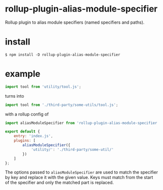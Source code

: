 rollup-plugin-alias-module-specifier
===

Rollup plugin to alias module specifiers (named specifiers and paths).

# install
```
$ npm install -D rollup-plugin-alias-module-specifier
```

# example

```js
import tool from 'utility/tool.js';
```

turns into

```js
import tool from './third-party/some-utils/tool.js';
```

with a rollup config of

```js
import aliasModuleSpecifier from 'rollup-plugin-alias-module-specifier';

export default {
    entry: 'index.js',
    plugins: [
        aliasModuleSpecifier({
            'utility/': './third-party/some-util/'
        })
    ]
};
```

The options passed to `aliasModuleSpecifier` are used to match the specifier by key and replace it with the given value. Keys must match from the start of the specifier and only the matched part is replaced.
